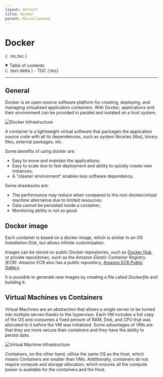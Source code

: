 ```yaml
---
layout: default
title: Docker
parent: Miscellaneous
---
```


# Docker
{: .no_toc }

<details open markdown="block">
  <summary>
    Table of contents
  </summary>
  {: .text-delta }
- TOC
{:toc}
</details>

---

## General

Docker is an open-source software platform for creating, deploying, and managing virtualized application containers. With Docker, applications and their environment can be provided in parallel and isolated on a host system.

![Docker Infrastructure](https://www.docker.com/wp-content/uploads/2021/11/docker-containerized-appliction-blue-border_2.png)

A container is a lightweight virtual software that packages the application source code with all its dependencies, such as system libraries (libs), binary files, external packages, etc.

Some benefits of using docker are:

- Easy to move and maintain the applications;
- Easy to scale due to fast deployment and ability to quickly create new instances;
- A "cleaner environment" enables less software dependency.

Some drawbacks are:

- The performance may reduce when compared to the non-docker/virtual machine alternative due to limited resources;
- Data cannot be persisted inside a container;
- Monitoring ability is not so good.

## Docker image

Each container is based on a docker image, which is similar to an *OS Installation Disk*, but allows infinite customization.

Images can be stored on public Docker repositories, such as [Docker Hub](https://hub.docker.com), or private repositories, such as the *Amazon Elastic Container Registry (ECR)*. Amazon ECR also has a public repository, [Amazon ECR Public Gallery](https://gallery.ecr.aws).

It is possible to generate new images by creating a file called *Dockerfile* and building it.

## Virtual Machines vs Containers

Virtual Machines are an abstraction that allows a single server to be turned into multiple serves thanks to the hypervisor. Each VM includes a full copy of the OS and consumes a fixed amount of RAM, Disk, and CPU that was allocated to it before the VM was initialized. Some advantages of VMs are that they are more secure than containers and they have the ability to persist data.

![Virtual Machine Infrastructure](https://www.ionos.co.uk/digitalguide/fileadmin/DigitalGuide/Screenshots_2018/EN-virtual-machine.png)

Containers, on the other hand, utilize the same OS as the Host, which means Containers are smaller than VMs. Additionally, containers do not require compute and storage allocation, which ensures all the compute power is available for the containers and the Host.